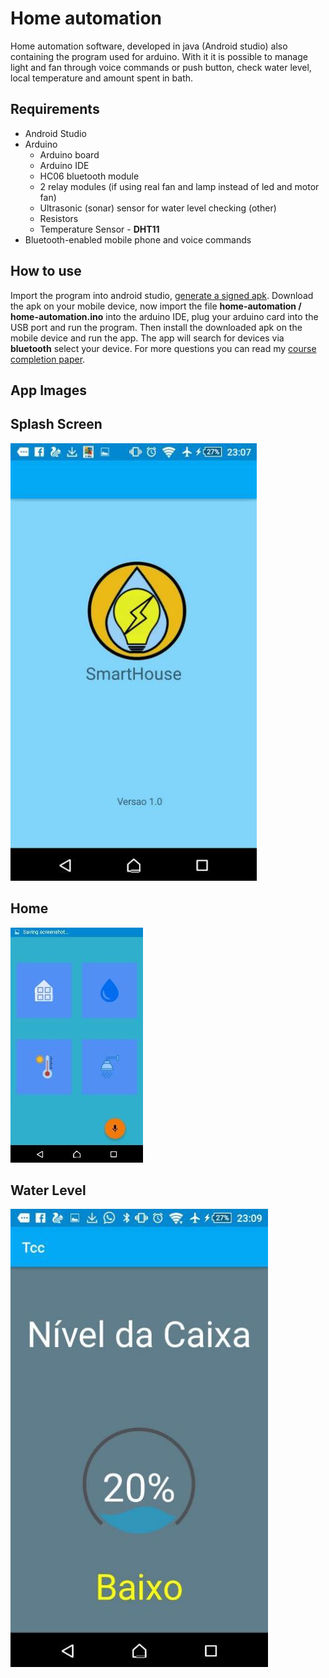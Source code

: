 # Home automation
Home automation software, developed in java (Android studio) also containing the program used for arduino. With it it is possible to manage light and fan through voice commands or push button, check water level, local temperature and amount spent in bath.

## Requirements

* Android Studio
* Arduino
    * Arduino board
    * Arduino IDE
    * HC06 bluetooth module
    * 2 relay modules (if using real fan and lamp instead of led and motor fan)
    * Ultrasonic (sonar) sensor for water level checking (other)
    * Resistors
    * Temperature Sensor - **DHT11**
* Bluetooth-enabled mobile phone and voice commands


## How to use
Import the program into android studio, [generate a signed apk](https://developer.android.com/studio/publish/app-signing). Download the apk on your mobile device, now import the file **home-automation / home-automation.ino** into the arduino IDE, plug your arduino card into the USB port and run the program. Then install the downloaded apk on the mobile device and run the app. The app will search for devices via **bluetooth** select your device. For more questions you can read my [course completion paper](https://drive.google.com/open?id=1P0ldJ0zhQmZbo53xhM7W8o4EEBLaNnEE).

## App Images

## Splash Screen
![Splash Screen](home-automation/images/images-027.png)
## Home
![Home](home-automation/images/images-028.png)
## Water Level
![Water level](home-automation/images/images-029.png)